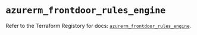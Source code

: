 # `azurerm_frontdoor_rules_engine`

Refer to the Terraform Registory for docs: [`azurerm_frontdoor_rules_engine`](https://registry.terraform.io/providers/hashicorp/azurerm/3.52.0/docs/resources/frontdoor_rules_engine).

